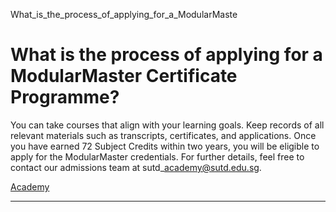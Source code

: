What_is_the_process_of_applying_for_a_ModularMaste



What is the process of applying for a ModularMaster Certificate Programme?
==========================================================================

You can take courses that align with your learning goals. Keep records of all relevant materials such as transcripts, certificates, and applications. Once you have earned 72 Subject Credits within two years, you will be eligible to apply for the ModularMaster credentials. For further details, feel free to contact our admissions team at sutd\_academy@sutd.edu.sg.

[Academy](https://www.sutd.edu.sg/tag/academy/)

---

